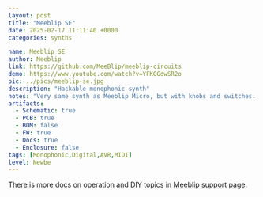```yaml
---
layout: post
title: "Meeblip SE"
date: 2025-02-17 11:11:40 +0000
categories: synths

name: Meeblip SE
author: Meeblip
link: https://github.com/MeeBlip/meeblip-circuits
demo: https://www.youtube.com/watch?v=YFKGGdwSR2o
pic: ../pics/meeblip-se.jpg
description: "Hackable monophonic synth"
notes: "Very same synth as Meeblip Micro, but with knobs and switches. Same ASM firmware, same architecture, better UX."
artifacts:
  - Schematic: true
  - PCB: true
  - BOM: false
  - FW: true
  - Docs: true
  - Enclosure: false
tags: [Monophonic,Digital,AVR,MIDI]
level: Newbe
---
```


There is more docs on operation and DIY topics in [Meeblip support page](https://meeblip.com/pages/support).